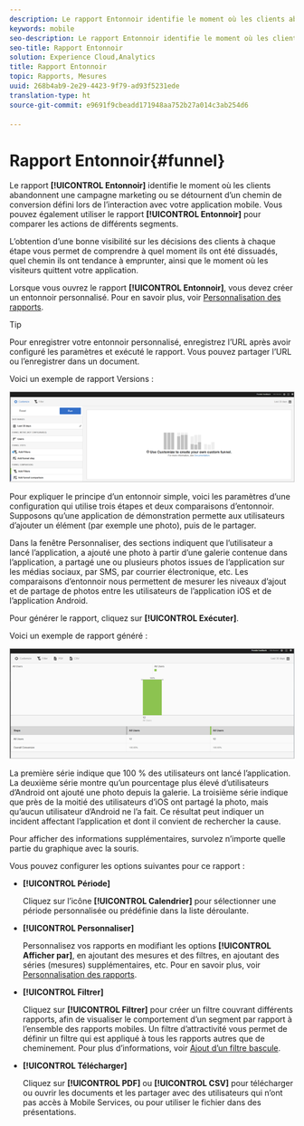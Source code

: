 ```yaml
---
description: Le rapport Entonnoir identifie le moment où les clients abandonnent une campagne marketing ou se détournent d’un chemin de conversion défini lors de l’interaction avec votre application mobile. Vous pouvez également utiliser le rapport Entonnoir pour comparer les actions de différents segments.
keywords: mobile
seo-description: Le rapport Entonnoir identifie le moment où les clients abandonnent une campagne marketing ou se détournent d’un chemin de conversion défini lors de l’interaction avec votre application mobile. Vous pouvez également utiliser le rapport Entonnoir pour comparer les actions de différents segments.
seo-title: Rapport Entonnoir
solution: Experience Cloud,Analytics
title: Rapport Entonnoir
topic: Rapports, Mesures
uuid: 268b4ab9-2e29-4423-9f79-ad93f5231ede
translation-type: ht
source-git-commit: e9691f9cbeadd171948aa752b27a014c3ab254d6

---
```



# Rapport Entonnoir{#funnel}

Le rapport **[!UICONTROL Entonnoir]** identifie le moment où les clients abandonnent une campagne marketing ou se détournent d’un chemin de conversion défini lors de l’interaction avec votre application mobile. Vous pouvez également utiliser le rapport **[!UICONTROL Entonnoir]** pour comparer les actions de différents segments.

L’obtention d’une bonne visibilité sur les décisions des clients à chaque étape vous permet de comprendre à quel moment ils ont été dissuadés, quel chemin ils ont tendance à emprunter, ainsi que le moment où les visiteurs quittent votre application.

Lorsque vous ouvrez le rapport **[!UICONTROL Entonnoir]**, vous devez créer un entonnoir personnalisé. Pour en savoir plus, voir [Personnalisation des rapports](/help/using/usage/reports-customize/reports-customize.md).

>[!TIP]
>
>Pour enregistrer votre entonnoir personnalisé, enregistrez l’URL après avoir configuré les paramètres et exécuté le rapport. Vous pouvez partager l’URL ou l’enregistrer dans un document.

Voici un exemple de rapport Versions :

![](assets/funnel_create.png)

Pour expliquer le principe d’un entonnoir simple, voici les paramètres d’une configuration qui utilise trois étapes et deux comparaisons d’entonnoir. Supposons qu’une application de démonstration permette aux utilisateurs d’ajouter un élément (par exemple une photo), puis de le partager.

Dans la fenêtre Personnaliser, des sections indiquent que l’utilisateur a lancé l’application, a ajouté une photo à partir d’une galerie contenue dans l’application, a partagé une ou plusieurs photos issues de l’application sur les médias sociaux, par SMS, par courrier électronique, etc. Les comparaisons d’entonnoir nous permettent de mesurer les niveaux d’ajout et de partage de photos entre les utilisateurs de l’application iOS et de l’application Android.

Pour générer le rapport, cliquez sur **[!UICONTROL Exécuter]**.

Voici un exemple de rapport généré :

![](assets/funnel.png)

La première série indique que 100 % des utilisateurs ont lancé l’application. La deuxième série montre qu’un pourcentage plus élevé d’utilisateurs d’Android ont ajouté une photo depuis la galerie. La troisième série indique que près de la moitié des utilisateurs d’iOS ont partagé la photo, mais qu’aucun utilisateur d’Android ne l’a fait. Ce résultat peut indiquer un incident affectant l’application et dont il convient de rechercher la cause.

Pour afficher des informations supplémentaires, survolez n’importe quelle partie du graphique avec la souris.

Vous pouvez configurer les options suivantes pour ce rapport :

* **[!UICONTROL Période]**

   Cliquez sur l’icône **[!UICONTROL Calendrier]** pour sélectionner une période personnalisée ou prédéfinie dans la liste déroulante.
* **[!UICONTROL Personnaliser]**

   Personnalisez vos rapports en modifiant les options **[!UICONTROL Afficher par]**, en ajoutant des mesures et des filtres, en ajoutant des séries (mesures) supplémentaires, etc. Pour en savoir plus, voir [Personnalisation des rapports](/help/using/usage/reports-customize/reports-customize.md).
* **[!UICONTROL Filtrer]**

   Cliquez sur **[!UICONTROL Filtrer]** pour créer un filtre couvrant différents rapports, afin de visualiser le comportement d’un segment par rapport à l’ensemble des rapports mobiles. Un filtre d’attractivité vous permet de définir un filtre qui est appliqué à tous les rapports autres que de cheminement. Pour plus d’informations, voir [Ajout d’un filtre bascule](/help/using/usage/reports-customize/t-sticky-filter.md).
* **[!UICONTROL Télécharger]**

   Cliquez sur **[!UICONTROL PDF]** ou **[!UICONTROL CSV]** pour télécharger ou ouvrir les documents et les partager avec des utilisateurs qui n’ont pas accès à Mobile Services, ou pour utiliser le fichier dans des présentations.